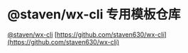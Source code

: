 # @staven/wx-cli 专用模板仓库

[@staven/wx-cli](https://www.npmjs.com/package/@staven/wx-cli)
[https://github.com/staven630/wx-cli](https://github.com/staven630/wx-cli)
